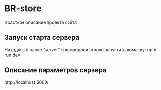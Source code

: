 # BR-store
Красткое описание проекта сайта

## Запуск старта сервера
Находясь в папке "server" в командной строке запустить команду: 
npm run dev

## Описание параметров сервера
http://localhost:5000/


